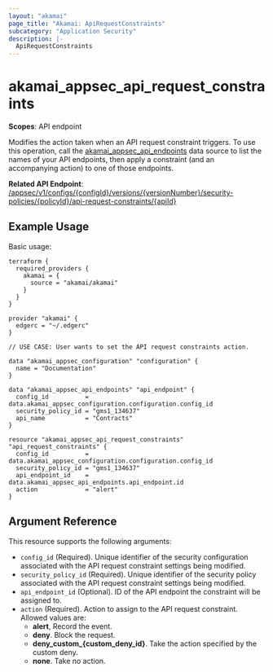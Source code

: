 ```yaml
---
layout: "akamai"
page_title: "Akamai: ApiRequestConstraints"
subcategory: "Application Security"
description: |-
  ApiRequestConstraints
---
```


# akamai_appsec_api_request_constraints

**Scopes**: API endpoint

Modifies the action taken when an API request constraint triggers.
To use this operation, call the [akamai_appsec_api_endpoints](https://registry.terraform.io/providers/akamai/akamai/latest/docs/resources/appsec_attack_group) data source to list the names of your API endpoints, then apply a constraint (and an accompanying action) to one of those endpoints.

**Related API Endpoint**: [/appsec/v1/configs/{configId}/versions/{versionNumber}/security-policies/{policyId}/api-request-constraints/{apiId}](https://techdocs.akamai.com/application-security/reference/put-api-request-constraints-api)

## Example Usage

Basic usage:

```
terraform {
  required_providers {
    akamai = {
      source = "akamai/akamai"
    }
  }
}

provider "akamai" {
  edgerc = "~/.edgerc"
}

// USE CASE: User wants to set the API request constraints action.

data "akamai_appsec_configuration" "configuration" {
  name = "Documentation"
}

data "akamai_appsec_api_endpoints" "api_endpoint" {
  config_id          = data.akamai_appsec_configuration.configuration.config_id
  security_policy_id = "gms1_134637"
  api_name           = "Contracts"
}

resource "akamai_appsec_api_request_constraints" "api_request_constraints" {
  config_id          = data.akamai_appsec_configuration.configuration.config_id
  security_policy_id = "gms1_134637"
  api_endpoint_id    = data.akamai_appsec_api_endpoints.api_endpoint.id
  action             = "alert"
}
```

## Argument Reference

This resource supports the following arguments:

- `config_id` (Required). Unique identifier of the security configuration associated with the API request constraint settings being modified.
- `security_policy_id` (Required). Unique identifier of the security policy associated with the API request constraint settings being modified.
- `api_endpoint_id` (Optional). ID of the API endpoint the constraint will be assigned to.
- `action` (Required). Action to assign to the API request constraint. Allowed values are:
  - **alert**, Record the event.
  - **deny**. Block the request.
  - **deny_custom_{custom_deny_id}**. Take the action specified by the custom deny.
  - **none**. Take no action.